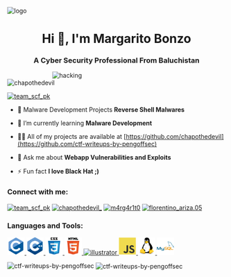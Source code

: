 ![logo](https://github.com/ctf-writeups-by-pengoffsec/ctf-writeups-by-pengoffsec/blob/main/palestine.jpg)
<h1 align="center">Hi 👋, I'm Margarito Bonzo</h1>
<h3 align="center">A Cyber Security Professional From Baluchistan</h3>


<img align="right" alt="hacking" width="400" src="https://external-content.duckduckgo.com/iu/?u=https%3A%2F%2Ftse1.mm.bing.net%2Fth%3Fid%3DOIP.BrIPRle45dInB0cJ9uc7eAHaFj%26pid%3DApi&f=1&ipt=cffa9108ddde34f50251d2f4c628fa2cd9b524065cf07287325194cfe0e68ae0&ipo=images">
<p align="left"> <img src="https://komarev.com/ghpvc/?username=chapothedevil&label=Profile%20views&color=0e75b6&style=flat" alt="chapothedevil" /> </p>

<p align="left"> <a href="https://twitter.com/team_scf_pk" target="blank"><img src="https://img.shields.io/twitter/follow/team_scf_pk?logo=twitter&style=for-the-badge" alt="team_scf_pk" /></a> </p>

- 🔭 Malware Development Projects **Reverse Shell Malwares**

- 🌱 I’m currently learning **Malware Development**

- 👨‍💻 All of my projects are available at [https://github.com/chapothedevil](https://github.com/ctf-writeups-by-pengoffsec)

- 💬 Ask me about **Webapp Vulnerabilities and Exploits**

- ⚡ Fun fact **I love Black Hat ;)**

<h3 align="left">Connect with me:</h3>
<p align="left">
<a href="https://twitter.com/team_scf_pk" target="blank"><img align="center" src="https://raw.githubusercontent.com/rahuldkjain/github-profile-readme-generator/master/src/images/icons/Social/twitter.svg" alt="team_scf_pk" height="30" width="40" /></a>
<a href="https://linkedin.com/in/chapothedevil_" target="blank"><img align="center" src="https://raw.githubusercontent.com/rahuldkjain/github-profile-readme-generator/master/src/images/icons/Social/linked-in-alt.svg" alt="chapothedevil_" height="30" width="40" /></a>
<a href="https://fb.com/m4rg4r1t0" target="blank"><img align="center" src="https://raw.githubusercontent.com/rahuldkjain/github-profile-readme-generator/master/src/images/icons/Social/facebook.svg" alt="m4rg4r1t0" height="30" width="40" /></a>
<a href="https://instagram.com/florentino_ariza.05" target="blank"><img align="center" src="https://raw.githubusercontent.com/rahuldkjain/github-profile-readme-generator/master/src/images/icons/Social/instagram.svg" alt="florentino_ariza.05" height="30" width="40" /></a>
</p>

<h3 align="left">Languages and Tools:</h3>
<p align="left"> <a href="https://www.cprogramming.com/" target="_blank" rel="noreferrer"> <img src="https://raw.githubusercontent.com/devicons/devicon/master/icons/c/c-original.svg" alt="c" width="40" height="40"/> </a> <a href="https://www.w3schools.com/cpp/" target="_blank" rel="noreferrer"> <img src="https://raw.githubusercontent.com/devicons/devicon/master/icons/cplusplus/cplusplus-original.svg" alt="cplusplus" width="40" height="40"/> </a> <a href="https://www.w3schools.com/css/" target="_blank" rel="noreferrer"> <img src="https://raw.githubusercontent.com/devicons/devicon/master/icons/css3/css3-original-wordmark.svg" alt="css3" width="40" height="40"/> </a> <a href="https://www.w3.org/html/" target="_blank" rel="noreferrer"> <img src="https://raw.githubusercontent.com/devicons/devicon/master/icons/html5/html5-original-wordmark.svg" alt="html5" width="40" height="40"/> </a> <a href="https://www.adobe.com/in/products/illustrator.html" target="_blank" rel="noreferrer"> <img src="https://www.vectorlogo.zone/logos/adobe_illustrator/adobe_illustrator-icon.svg" alt="illustrator" width="40" height="40"/> </a> <a href="https://developer.mozilla.org/en-US/docs/Web/JavaScript" target="_blank" rel="noreferrer"> <img src="https://raw.githubusercontent.com/devicons/devicon/master/icons/javascript/javascript-original.svg" alt="javascript" width="40" height="40"/> </a> <a href="https://www.linux.org/" target="_blank" rel="noreferrer"> <img src="https://raw.githubusercontent.com/devicons/devicon/master/icons/linux/linux-original.svg" alt="linux" width="40" height="40"/> </a> <a href="https://www.mysql.com/" target="_blank" rel="noreferrer"> <img src="https://raw.githubusercontent.com/devicons/devicon/master/icons/mysql/mysql-original-wordmark.svg" alt="mysql" width="40" height="40"/> </a> </p>

<p><img align="left" src="https://github-readme-stats.vercel.app/api/top-langs?username=ctf-writeups-by-pengoffsec&show_icons=true&locale=en&layout=compact" alt="ctf-writeups-by-pengoffsec" /></p>

<p>&nbsp;<img align="center" src="https://github-readme-stats.vercel.app/api?username=ctf-writeups-by-pengoffsec&show_icons=true&locale=en" alt="ctf-writeups-by-pengoffsec" /></p>


